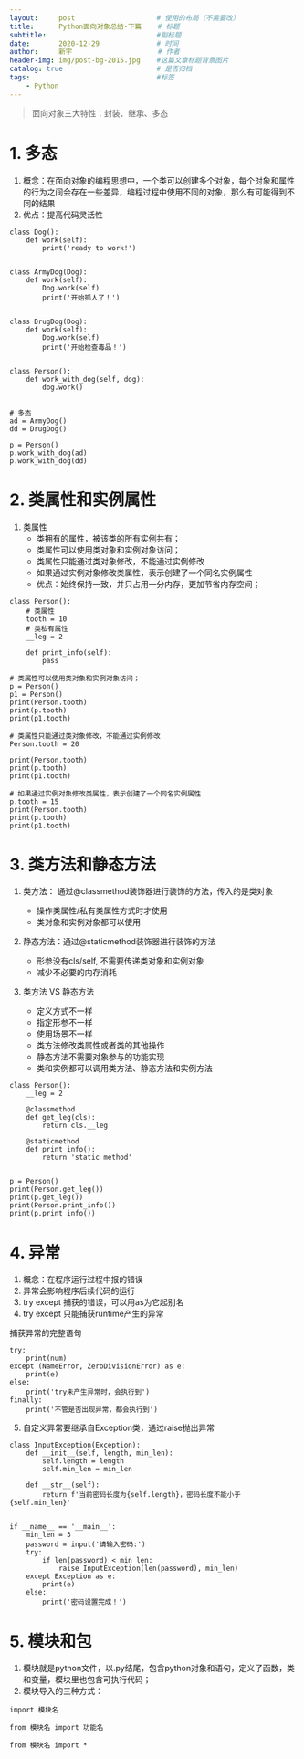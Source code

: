 ```yaml
---
layout:     post                    # 使用的布局（不需要改）
title:      Python面向对象总结-下篇    # 标题 
subtitle:    						#副标题
date:       2020-12-29              # 时间
author:     新宇                     # 作者
header-img: img/post-bg-2015.jpg    #这篇文章标题背景图片
catalog: true                       # 是否归档
tags:                               #标签
    - Python
---
```

>面向对象三大特性：封装、继承、多态

# 1. 多态
1. 概念：在面向对象的编程思想中，一个类可以创建多个对象，每个对象和属性的行为之间会存在一些差异，编程过程中使用不同的对象，那么有可能得到不同的结果
2. 优点：提高代码灵活性

```
class Dog():
    def work(self):
        print('ready to work!')


class ArmyDog(Dog):
    def work(self):
        Dog.work(self)
        print('开始抓人了！')


class DrugDog(Dog):
    def work(self):
        Dog.work(self)
        print('开始检查毒品！')


class Person():
    def work_with_dog(self, dog):
        dog.work()


# 多态
ad = ArmyDog()
dd = DrugDog()

p = Person()
p.work_with_dog(ad)
p.work_with_dog(dd)

```

# 2. 类属性和实例属性
1. 类属性
	- 类拥有的属性，被该类的所有实例共有；
	- 类属性可以使用类对象和实例对象访问；
	- 类属性只能通过类对象修改，不能通过实例修改
    - 如果通过实例对象修改类属性，表示创建了一个同名实例属性
	- 优点：始终保持一致，并只占用一分内存，更加节省内存空间；


```
class Person():
    # 类属性
    tooth = 10
    # 类私有属性
    __leg = 2

    def print_info(self):
        pass

# 类属性可以使用类对象和实例对象访问；
p = Person()
p1 = Person()
print(Person.tooth)
print(p.tooth)
print(p1.tooth)

# 类属性只能通过类对象修改，不能通过实例修改
Person.tooth = 20

print(Person.tooth)
print(p.tooth)
print(p1.tooth)

# 如果通过实例对象修改类属性，表示创建了一个同名实例属性
p.tooth = 15
print(Person.tooth)
print(p.tooth)
print(p1.tooth)

```


# 3. 类方法和静态方法
1. 类方法： 通过@classmethod装饰器进行装饰的方法，传入的是类对象
	 - 操作类属性/私有类属性方式时才使用
	 - 类对象和实例对象都可以使用


2. 静态方法：通过@staticmethod装饰器进行装饰的方法
	- 形参没有cls/self, 不需要传递类对象和实例对象
	- 减少不必要的内存消耗

3. 类方法 VS 静态方法
	- 定义方式不一样
	- 指定形参不一样
	- 使用场景不一样
	- 类方法修改类属性或者类的其他操作
	- 静态方法不需要对象参与的功能实现
	- 类和实例都可以调用类方法、静态方法和实例方法

```
class Person():
    __leg = 2

    @classmethod
    def get_leg(cls):
        return cls.__leg

    @staticmethod
    def print_info():
        return 'static method'


p = Person()
print(Person.get_leg())
print(p.get_leg())
print(Person.print_info())
print(p.print_info())
```

# 4. 异常
1. 概念：在程序运行过程中报的错误
2. 异常会影响程序后续代码的运行
3. try except 捕获的错误，可以用as为它起别名
4. try except 只能捕获runtime产生的异常

捕获异常的完整语句

```
try:
    print(num)
except (NameError, ZeroDivisionError) as e:
    print(e)
else:
    print('try未产生异常时，会执行到')
finally:
    print('不管是否出现异常，都会执行到')
```

5. 自定义异常要继承自Exception类，通过raise抛出异常

```
class InputException(Exception):
    def __init__(self, length, min_len):
        self.length = length
        self.min_len = min_len

    def __str__(self):
        return f'当前密码长度为{self.length}，密码长度不能小于{self.min_len}'


if __name__ == '__main__':
    min_len = 3
    password = input('请输入密码:')
    try:
        if len(password) < min_len:
            raise InputException(len(password), min_len)
    except Exception as e:
        print(e)
    else:
        print('密码设置完成！')
```

# 5. 模块和包
1. 模块就是python文件，以.py结尾，包含python对象和语句，定义了函数，类和变量，模块里也包含可执行代码；
2. 模块导入的三种方式：

```
import 模块名

from 模块名 import 功能名

from 模块名 import *
``` 


